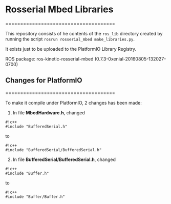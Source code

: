 # Rosserial Mbed Libraries #
=====================================

This repository consists of he contents of the `ros_lib` directory created by
running the script `rosrun rosserial_mbed make_libraries.py`.

It exists just to be uploaded to the PlatformIO Library Registry.

ROS package: ros-kinetic-rosserial-mbed (0.7.3-0xenial-20160805-132027-0700)

## Changes for PlatformIO ##
=====================================

To make it compile under PlatformIO, 2 changes has been made:

1. In file **MbedHardware.h**, changed 
```
#!c++
#include "BufferedSerial.h"
```
to
```
#!c++
#include "BufferedSerial/BufferedSerial.h"
```

2. In file **BufferedSerial/BufferedSerial.h**, changed 
```
#!c++
#include "Buffer.h"
```
to
```
#!c++
#include "Buffer/Buffer.h"
```
